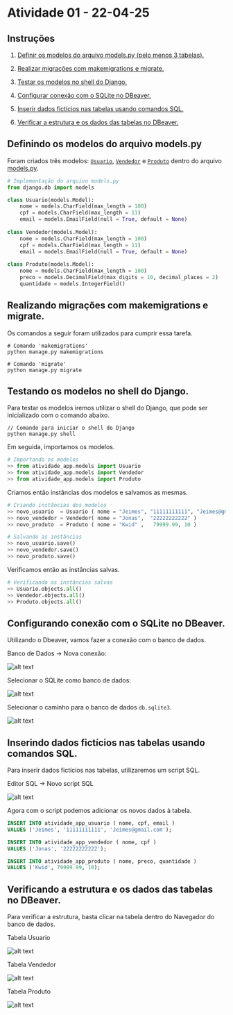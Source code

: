 # Atividade 01 - 22-04-25

## Instruções

1. [Definir os modelos do arquivo models.py (pelo menos 3 tabelas).](#definindo-os-modelos-do-arquivo-modelspy)

2. [Realizar migrações com makemigrations e migrate.](#realizando-migrações-com-makemigrations-e-migrate)

3. [Testar os modelos no shell do Django.](#testando-os-modelos-no-shell-do-django)

4. [Configurar conexão com o SQLite no DBeaver.](#configurando-conexão-com-o-sqlite-no-dbeaver)

5. [Inserir dados fictícios nas tabelas usando comandos SQL.](#inserindo-dados-fictícios-nas-tabelas-usando-comandos-sql)

6. [Verificar a estrutura e os dados das tabelas no DBeaver.](#verificando-a-estrutura-e-os-dados-das-tabelas-no-dbeaver)

## Definindo os modelos do arquivo models.py

Foram criados três modelos: [`Usuario`](atividade_app/models.py#L3), [`Vendedor`](atividade_app/models.py#L8) e [`Produto`](atividade_app/models.py#L13) dentro do arquivo [models.py](atividade_app/models.py).

```Python
# Implementação do arquivo models.py
from django.db import models

class Usuario(models.Model):
    nome = models.CharField(max_length = 100)
    cpf = models.CharField(max_length = 11)
    email = models.EmailField(null = True, default = None)
    
class Vendedor(models.Model):
    nome = models.CharField(max_length = 100)
    cpf = models.CharField(max_length = 11)
    email = models.EmailField(null = True, default = None)
    
class Produto(models.Model):
    nome = models.CharField(max_length = 100)
    preco = models.DecimalField(max_digits = 10, decimal_places = 2)
    quantidade = models.IntegerField()
```

## Realizando migrações com makemigrations e migrate.

Os comandos a seguir foram utilizados para cumprir essa tarefa.

```
# Comando 'makemigrations'
python manage.py makemigrations

# Comando 'migrate'
python manage.py migrate
```

## Testando os modelos no shell do Django.

Para testar os modelos iremos utilizar o shell do Django, que pode ser inicializado com o comando abaixo.

```
// Comando para iniciar o shell do Django
python manage.py shell
```

Em seguida, importamos os modelos.

```Python
# Importando os modelos
>> from atividade_app.models import Usuario
>> from atividade_app.models import Vendedor
>> from atividade_app.models import Produto
```

Criamos então instâncias dos modelos e salvamos as mesmas.

```Python
# Criando instâncias dos modelos
>> novo_usuario  = Usuario ( nome = "Jeimes", "11111111111", "Jeimes@gmail.com" ) // E-mail opcional
>> novo_vendedor = Vendedor( nome = "Jonas",  "22222222222" )
>> novo_produto  = Produto ( nome = "Kwid" ,   79999.99, 10 )

# Salvando as instâncias
>> novo_usuario.save()
>> novo_vendedor.save()
>> novo_produto.save()
```

Verificamos então as instâncias salvas.

```Python
# Verificando as instâncias salvas
>> Usuario.objects.all()
>> Vendedor.objects.all()
>> Produto.objects.all()
```

## Configurando conexão com o SQLite no DBeaver.

Utilizando o Dbeaver, vamos fazer a conexão com o banco de dados.

Banco de Dados -> Nova conexão:

![alt text](../../imgs/Atividade%2001/image-1.png)

Selecionar o SQLite como banco de dados:

![alt text](../../imgs/Atividade%2001/image-2.png)

Selecionar o caminho para o banco de dados `db.sqlite3`.

![alt text](../../imgs/Atividade%2001/image-3.png)

## Inserindo dados fictícios nas tabelas usando comandos SQL.

Para inserir dados fictícios nas tabelas, utilizaremos um script SQL.

Editor SQL -> Novo script SQL

![alt text](../../imgs/Atividade%2001/image-4.png)

Agora com o script podemos adicionar os novos dados à tabela.

```SQL
INSERT INTO atividade_app_usuario ( nome, cpf, email )
VALUES ('Jeimes', '11111111111', 'Jeimes@gmail.com');

INSERT INTO atividade_app_vendedor ( nome, cpf )
VALUES ('Jonas', '22222222222');

INSERT INTO atividade_app_produto ( nome, preco, quantidade )
VALUES ('Kwid', 79999.99, 10);
```

## Verificando a estrutura e os dados das tabelas no DBeaver.

Para verificar a estrutura, basta clicar na tabela dentro do Navegador do banco de dados.

Tabela Usuario

![alt text](../../imgs/Atividade%2001/image-5.png)

Tabela Vendedor

![alt text](../../imgs/Atividade%2001/image-6.png)

Tabela Produto

![alt text](../../imgs/Atividade%2001/image-7.png)
